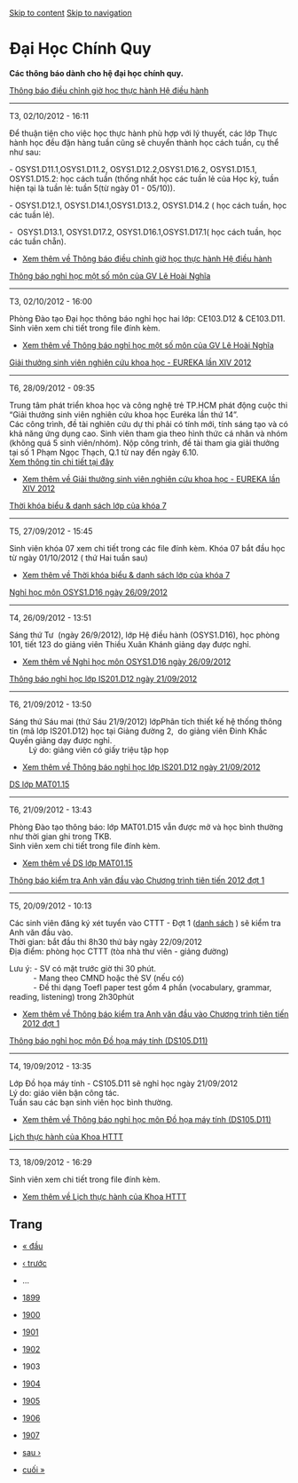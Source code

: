 [Skip to content](https://daa.uit.edu.vn/thongbaochinhquy?page=1902#main)
 [Skip to navigation](https://daa.uit.edu.vn/thongbaochinhquy?page=1902#main-nav)

Đại Học Chính Quy
=================

**Các thông báo dành cho hệ đại học chính quy.**

[Thông báo điều chỉnh giờ học thực hành Hệ điều hành](https://daa.uit.edu.vn/thongbao/thong-bao-dieu-chinh-gio-hoc-thuc-hanh-he-dieu-hanh)

-------------------------------------------------------------------------------------------------------------------------------------------

T3, 02/10/2012 - 16:11

Để thuận tiện cho việc học thực hành phù hợp với lý thuyết, các lớp Thực hành học đều đặn hàng tuần cũng sẽ chuyển thành học cách tuần, cụ thể như sau: 

\- OSYS1.D11.1,OSYS1.D11.2, OSYS1.D12.2,OSYS1.D16.2, OSYS1.D15.1, OSYS1.D15.2: học cách tuần (thống nhất học các tuần lẻ của Học kỳ, tuần hiện tại là tuần lẻ: tuần 5(từ ngày 01 - 05/10)).

\- OSYS1.D12.1, OSYS1.D14.1,OSYS1.D13.2, OSYS1.D14.2 ( học cách tuần, học các tuần lẻ).

\-  OSYS1.D13.1, OSYS1.D17.2, OSYS1.D16.1,OSYS1.D17.1( học cách tuần, học các tuần chẵn).

*   [Xem thêm về Thông báo điều chỉnh giờ học thực hành Hệ điều hành](https://daa.uit.edu.vn/thongbao/thong-bao-dieu-chinh-gio-hoc-thuc-hanh-he-dieu-hanh "Thông báo điều chỉnh giờ học thực hành Hệ điều hành")
    

[Thông báo nghỉ học một số môn của GV Lê Hoài Nghĩa](https://daa.uit.edu.vn/thongbao/thong-bao-nghi-hoc-mot-so-mon-cua-gv-le-hoai-nghia)

-----------------------------------------------------------------------------------------------------------------------------------------

T3, 02/10/2012 - 16:00

Phòng Đào tạo Đại học thông báo nghỉ học hai lớp: CE103.D12 & CE103.D11. Sinh viên xem chi tiết trong file đính kèm.

*   [Xem thêm về Thông báo nghỉ học một số môn của GV Lê Hoài Nghĩa](https://daa.uit.edu.vn/thongbao/thong-bao-nghi-hoc-mot-so-mon-cua-gv-le-hoai-nghia "Thông báo nghỉ học một số môn của GV Lê Hoài Nghĩa")
    

[Giải thưởng sinh viên nghiên cứu khoa học - EUREKA lần XIV 2012](https://daa.uit.edu.vn/thongbao/giai-thuong-sinh-vien-nghien-cuu-khoa-hoc-eureka-lan-xiv-2012)

-----------------------------------------------------------------------------------------------------------------------------------------------------------------

T6, 28/09/2012 - 09:35

Trung tâm phát triển khoa học và công nghệ trẻ TP.HCM phát động cuộc thi “Giải thưởng sinh viên nghiên cứu khoa học Euréka lần thứ 14”.  
Các công trình, đề tài nghiên cứu dự thi phải có tính mới, tính sáng tạo và có khả năng ứng dụng cao. Sinh viên tham gia theo hình thức cá nhân và nhóm (không quá 5 sinh viên/nhóm). Nộp công trình, đề tài tham gia giải thưởng tại số 1 Phạm Ngọc Thạch, Q.1 từ nay đến ngày 6.10.  
[Xem thông tin chi tiết tại đây](http://eureka.khoahoctre.com.vn/welcome/gioithieu)

*   [Xem thêm về Giải thưởng sinh viên nghiên cứu khoa học - EUREKA lần XIV 2012](https://daa.uit.edu.vn/thongbao/giai-thuong-sinh-vien-nghien-cuu-khoa-hoc-eureka-lan-xiv-2012 "Giải thưởng sinh viên nghiên cứu khoa học - EUREKA lần XIV 2012")
    

[Thời khóa biểu & danh sách lớp của khóa 7](https://daa.uit.edu.vn/thongbao/thoi-khoa-bieu-danh-sach-lop-cua-khoa-7)

---------------------------------------------------------------------------------------------------------------------

T5, 27/09/2012 - 15:45

Sinh viên khóa 07 xem chi tiết trong các file đính kèm. Khóa 07 bắt đầu học từ ngày 01/10/2012 ( thứ Hai tuần sau)

*   [Xem thêm về Thời khóa biểu & danh sách lớp của khóa 7](https://daa.uit.edu.vn/thongbao/thoi-khoa-bieu-danh-sach-lop-cua-khoa-7 "Thời khóa biểu & danh sách lớp của khóa 7")
    

[Nghỉ học môn OSYS1.D16 ngày 26/09/2012](https://daa.uit.edu.vn/thongbao/nghi-hoc-mon-osys1d16-ngay-26092012)

--------------------------------------------------------------------------------------------------------------

T4, 26/09/2012 - 13:51

Sáng thứ Tư  (ngày 26/9/2012), lớp Hệ điều hành (OSYS1.D16), học phòng 101, tiết 123 do giảng viên Thiều Xuân Khánh giảng dạy được nghỉ.

*   [Xem thêm về Nghỉ học môn OSYS1.D16 ngày 26/09/2012](https://daa.uit.edu.vn/thongbao/nghi-hoc-mon-osys1d16-ngay-26092012 "Nghỉ học môn OSYS1.D16 ngày 26/09/2012")
    

[Thông báo nghỉ học lớp IS201.D12 ngày 21/09/2012](https://daa.uit.edu.vn/thongbao/thong-bao-nghi-hoc-lop-is201d12-ngay-21092012)

----------------------------------------------------------------------------------------------------------------------------------

T6, 21/09/2012 - 13:50

Sáng thứ Sáu mai (thứ Sáu 21/9/2012) lớpPhân tích thiết kế hệ thống thông tin (mã lớp IS201.D12) học tại Giảng đường 2,  do giảng viên Đinh Khắc Quyền giảng dạy được nghỉ.  
         Lý do: giảng viên có giấy triệu tập họp

*   [Xem thêm về Thông báo nghỉ học lớp IS201.D12 ngày 21/09/2012](https://daa.uit.edu.vn/thongbao/thong-bao-nghi-hoc-lop-is201d12-ngay-21092012 "Thông báo nghỉ học lớp IS201.D12 ngày 21/09/2012")
    

[DS lớp MAT01.15](https://daa.uit.edu.vn/thongbao/ds-lop-mat0115)

------------------------------------------------------------------

T6, 21/09/2012 - 13:43

Phòng Đào tạo thông báo: lớp MAT01.D15 vẫn được mở và học bình thường như thời gian ghi trong TKB.  
Sinh viên xem chi tiết trong file đính kèm.

*   [Xem thêm về DS lớp MAT01.15](https://daa.uit.edu.vn/thongbao/ds-lop-mat0115 "DS lớp MAT01.15")
    

[Thông báo kiểm tra Anh văn đầu vào Chương trình tiên tiến 2012 đợt 1](https://daa.uit.edu.vn/thongbao/thong-bao-kiem-tra-anh-van-dau-vao-chuong-trinh-tien-tien-2012-dot-1)

-----------------------------------------------------------------------------------------------------------------------------------------------------------------------------

T5, 20/09/2012 - 10:13

Các sinh viên đăng ký xét tuyển vào CTTT - Đợt 1 ([danh sách](https://daa.uit.edu.vn/sites/daa/files/files/Danh_sach_xet_tuyen_CTTT_Dot_1.pdf)
) sẽ kiểm tra Anh văn đầu vào.  
Thời gian: bắt đầu thi 8h30 thứ bảy ngày 22/09/2012  
Địa điểm: phòng học CTTT (tòa nhà thư viên - giảng đường)

Lưu ý: - SV có mặt trước giờ thi 30 phút.  
           - Mang theo CMND hoặc thẻ SV (nếu có)  
           - Đề thi dạng Toefl paper test gồm 4 phần (vocabulary, grammar, reading, listening) trong 2h30phút

*   [Xem thêm về Thông báo kiểm tra Anh văn đầu vào Chương trình tiên tiến 2012 đợt 1](https://daa.uit.edu.vn/thongbao/thong-bao-kiem-tra-anh-van-dau-vao-chuong-trinh-tien-tien-2012-dot-1 "Thông báo kiểm tra Anh văn đầu vào Chương trình tiên tiến 2012 đợt 1")
    

[Thông báo nghỉ học môn Đồ họa máy tính (DS105.D11)](https://daa.uit.edu.vn/thongbao/thong-bao-nghi-hoc-mon-do-hoa-may-tinh-ds105d11)

--------------------------------------------------------------------------------------------------------------------------------------

T4, 19/09/2012 - 13:35

Lớp Đồ họa máy tính - CS105.D11 sẽ nghỉ học ngày 21/09/2012  
Lý do: giáo viên bận công tác.  
Tuần sau các bạn sinh viên học bình thường.

*   [Xem thêm về Thông báo nghỉ học môn Đồ họa máy tính (DS105.D11)](https://daa.uit.edu.vn/thongbao/thong-bao-nghi-hoc-mon-do-hoa-may-tinh-ds105d11 "Thông báo nghỉ học môn Đồ họa máy tính (DS105.D11)")
    

[Lịch thực hành của Khoa HTTT](https://daa.uit.edu.vn/thongbao/lich-thuc-hanh-cua-khoa-httt)

---------------------------------------------------------------------------------------------

T3, 18/09/2012 - 16:29

Sinh viên xem chi tiết trong file đính kèm.

*   [Xem thêm về Lịch thực hành của Khoa HTTT](https://daa.uit.edu.vn/thongbao/lich-thuc-hanh-cua-khoa-httt "Lịch thực hành của Khoa HTTT")
    

Trang
-----

*   [« đầu](https://daa.uit.edu.vn/thongbaochinhquy "Đến trang đầu tiên")
    
*   [‹ trước](https://daa.uit.edu.vn/thongbaochinhquy?page=1901 "Đến trang kế trước")
    
*   …
*   [1899](https://daa.uit.edu.vn/thongbaochinhquy?page=1898 "Đến trang 1899")
    
*   [1900](https://daa.uit.edu.vn/thongbaochinhquy?page=1899 "Đến trang 1900")
    
*   [1901](https://daa.uit.edu.vn/thongbaochinhquy?page=1900 "Đến trang 1901")
    
*   [1902](https://daa.uit.edu.vn/thongbaochinhquy?page=1901 "Đến trang 1902")
    
*   1903
*   [1904](https://daa.uit.edu.vn/thongbaochinhquy?page=1903 "Đến trang 1904")
    
*   [1905](https://daa.uit.edu.vn/thongbaochinhquy?page=1904 "Đến trang 1905")
    
*   [1906](https://daa.uit.edu.vn/thongbaochinhquy?page=1905 "Đến trang 1906")
    
*   [1907](https://daa.uit.edu.vn/thongbaochinhquy?page=1906 "Đến trang 1907")
    
*   [sau ›](https://daa.uit.edu.vn/thongbaochinhquy?page=1903 "Đến trang kế sau")
    
*   [cuối »](https://daa.uit.edu.vn/thongbaochinhquy?page=1907 "Đến trang cuối cùng")